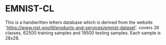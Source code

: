 # EMNIST-CL
This is a handwritten letters database which is derived from the website `https://www.nist.gov/itl/products-and-services/emnist-dataset'.  covers 26 classes, 62500 training samples and 19500 testing samples. Each sample is 28x28.
